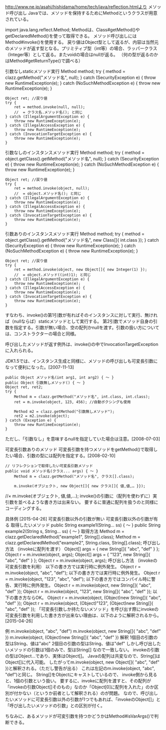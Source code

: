 http://www.ne.jp/asahi/hishidama/home/tech/java/reflection.htmlより
メソッド呼び出し
Javaでは、メソッドを保持するためにMethodというクラスが用意されている。

import java.lang.reflect.Method;
Methodは、Class#getMethod()やgetDeclaredMethod()を使って取得できる。
メソッド呼び出しにはMethod#invoke()を使用する。
戻り値はObject型として返るが、内容は当然元のメソッドが返す型となる。プリミティブ型（int等）の場合、ラッパークラス（Integer等）として返る。またvoidの場合はnullが返る。
（何の型が返るのかはMethod#getReturnType()で調べる）

引数なしstaticメソッド実行
	Method method;
	try {
		method = clazz.getMethod("メソッド名", null);
	} catch (SecurityException e) {
		throw new RuntimeException(e);
	} catch (NoSuchMethodException e) {
		throw new RuntimeException(e);
	}

	Object ret; //戻り値
	try {
		ret = method.invoke(null, null);
		//  = クラス名.メソッド名(); と同じ
	} catch (IllegalArgumentException e) {
		throw new RuntimeException(e);
	} catch (IllegalAccessException e) {
		throw new RuntimeException(e);
	} catch (InvocationTargetException e) {
		throw new RuntimeException(e);
	}
引数なしのインスタンスメソッド実行
	Method method;
	try {
		method = object.getClass().getMethod("メソッド名", null);
	} catch (SecurityException e) {
		throw new RuntimeException(e);
	} catch (NoSuchMethodException e) {
		throw new RuntimeException(e);
	}

	Object ret; //戻り値
	try {
		ret = method.invoke(object, null);
		//  = object.メソッド名(); と同じ
	} catch (IllegalArgumentException e) {
		throw new RuntimeException(e);
	} catch (IllegalAccessException e) {
		throw new RuntimeException(e);
	} catch (InvocationTargetException e) {
		throw new RuntimeException(e);
	}
引数ありのインスタンスメソッド実行
	Method method;
	try {
		method = object.getClass().getMethod("メソッド名", new Class[]{ int.class });
	} catch (SecurityException e) {
		throw new RuntimeException(e);
	} catch (NoSuchMethodException e) {
		throw new RuntimeException(e);
	}

	Object ret; //戻り値
	try {
		ret = method.invoke(object, new Object[]{ new Integer(1) });
		//  = object.メソッド((int)1); と同じ
	} catch (IllegalArgumentException e) {
		throw new RuntimeException(e);
	} catch (IllegalAccessException e) {
		throw new RuntimeException(e);
	} catch (InvocationTargetException e) {
		throw new RuntimeException(e);
	}
すなわち、invoke()の第1引数が有ればそのインスタンスに対して実行、無ければ（nullならば）staticメソッドとして実行する。
第2引数でメソッド自身の引数を指定する。引数が無い場合、空の配列かnullを渡す。引数の扱い方については、コンストラクターの場合と同様。

呼び出したメソッドが返す例外は、invoke()の中でInvocationTargetExceptionに入れられる。

JDK1.5では、インスタンス生成と同様に、メソッドの呼び出しも可変長引数になって便利になった。[2007-11-13]

	public Object メソッド名(int arg1, int arg2) { ～ }
	public Object 引数無しメソッド() { ～ }
	Object ret, ret2;
	try {
		Method m = clazz.getMethod("メソッド名", int.class, int.class);
		ret = m.invoke(object, 123, 456); //自動ボクシングも使用

		Method m2 = clazz.getMethod("引数無しメソッド");
		ret2 = m2.invoke(object);
	} catch (Exception e) {
		throw new RuntimeException(e);
	}
ただし、「引数なし」を意味するnullを指定していた場合は注意。[2008-07-03]

可変長引数ありのメソッド
可変長引数を持つメソッドをgetMethod()で取得したい場合、引数の型には配列を指定する。[2008-02-10]

	// リフレクションで取得したい可変長引数メソッド
	public void メソッド名(クラス... args) { ～ }
		Method m = clazz.getMethod("メソッド名", クラス[].class);

		m.invoke(オブジェクト, new Object[]{ new クラス[]{ 値,値,… }});
//×		m.invoke(オブジェクト, 値,値,…);
invoke()の引数に（配列を使わずに）実引数を並べるような書き方は出来ない。
要するに普通に配列を扱うのと同様にコーディングする。

具体例 [2015-04-26]
可変長引数以外の引数が無い	可変長引数以外の引数が有る
取得したいメソッド	public String example1(String... ss) {
  ～
}	public String example2(String s,	String... ss) {
  ～
}
取得方法	Method m = clazz.getDeclaredMethod("example1", String[].class);	Method m = clazz.getDeclaredMethod("example2", String.class, String[].class);
呼び出し方法
（invokeに配列を渡す）	Object[] args = { new String[]{ "abc", "def" } };
Object r = m.invoke(object, args);	Object[] args = { "123", new String[]{ "abc", "def" } };
Object r = m.invoke(object, args);
呼び出し方法
（invokeの可変長引数を利用）	以下の書き方では実行時に例外発生。
Object r = m.invoke(object, "abc", "def");	以下の書き方では実行時に例外発生。
Object r = m.invoke(object, "123", "abc", "def");
以下の書き方ではコンパイル時に警告、実行時に例外発生。
Object r = m.invoke(object, new String[]{ "abc", "def" });	Object r = m.invoke(object, "123", new String[]{ "abc", "def" });
以下の書き方ならOK。
Object r = m.invoke(object, (Object)new String[]{ "abc", "def" });	Object r = m.invoke(object, (Object)"123", (Object)new String[]{ "abc", "def" });
「可変長引数しか持たないメソッド」を呼び出す際にinvokeの可変長引数を利用した書き方が出来ない理由は、以下のように解釈されるから。[2015-04-26]

例	m.invoke(object, "abc", "def")	m.invoke(object, new String[]{ "abc", "def" })	m.invoke(object, (Object)new String[]{ "abc", "def" })
解釈	1個目の引数の型はString、値は"abc"
2個目の引数の型はString、値は"def"
しかし呼び出したいメソッドの引数は1個のみで、型はString[]
なので一致しない。	invokeの引数の型はObject...であり、実体はObject[]。
Javaの配列は共変なので、String[]はObject[]に代入可能。
したがってm.invoke(object, new Object[]{ "abc", "def" })と解釈される。（ただし警告が出る）
これは左記のm.invoke(object, "abc", "def")と同じ。	String[]をObjectにキャストしているので、
invoke側から見ると、1個の引数という扱い。
要するに、invokeに配列を渡すと、その配列が「invokeの引数Object[]そのもの」なのか「Object[0]に配列を入れた」のか区別が付かない（というか前者として解釈される）のが問題。
なので、呼び出したいメソッドに可変長引数以外の引数が1つでもあれば、「invokeのObject[]」と「呼び出したいメソッドの引数」との区別が付く。

ちなみに、あるメソッドが可変引数を持つかどうかはMethod#isVarArgs()で判断できる。